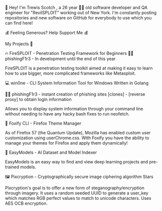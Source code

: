 🙌 Hey! I'm Trewis Scotch , a 26 year 👨‍💻 old software developer and QA engineer for "RevilSPLOIT" working out of New York. I'm constantly posting repositories and new software on GitHub for everybody to use which you can find here!

💰 Feeling Generous? Help Support Me 💰

My Projects 📝

🔥 FireSPLOIT - Penetration Testing Framework for Beginners
🐱‍💻 phishingF1r3 - In development until the end of this year

 

FireSPLOIT is a penetration testing toolkit aimed at making it easy to learn how to use bigger, more complicated frameworks like Metasploit.

💻 win0ne - CLI System Information Tool for Windows Written in Golang

🐱‍💻 phishingF1r3 - instant creation of phishing sites [clones] - [reverse proxy] to obtain login information


Allows you to display system information through your command line without needing to have any hacky bash fixes to run neofetch.

🦊 Foxify CLI - Firefox Theme Manager
 

As of Firefox 57 (the Quantum Update), Mozilla has enabled custom user customization using userChrome.css. With Foxify you have the ability to manage your themes for Firefox and apply them dynamically!

🧠 EasyModels - AI Dataset and Model Indexer
 

EasyModels is an easy way to find and view deep learning projects and pre-trained models.

🖼️ Pixcryption - Cryptographically secure image ciphering algorithm
Stars

Pixcryption's goal is to offer a new form of steganography/encryption through imagery. It uses a random seeded UUID to generate a user_key which matches RGB perfect values to match to unicode characters. Uses AES OCB encryption.
